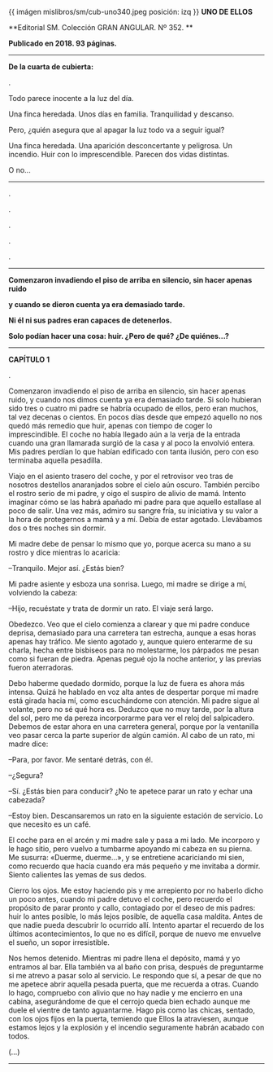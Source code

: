 {{ imágen mislibros/sm/cub-uno340.jpeg posición: izq }} **UNO DE ELLOS** 

**Editorial SM. Colección GRAN ANGULAR. Nº 352. **

**Publicado en 2018. 93 páginas.**


---


**De la cuarta de cubierta:**

.



Todo parece inocente a la luz del día.

Una finca heredada. Unos días en familia. Tranquilidad y descanso.

Pero, ¿quién asegura que al apagar la luz todo va a seguir igual?

Una finca heredada. Una aparición desconcertante y peligrosa. Un incendio. Huir con lo imprescendible.
Parecen dos vidas distintas. 

O no...


---

.

.

.


.



.


---

**Comenzaron invadiendo el piso de arriba en silencio, sin hacer apenas ruido**

**y cuando se dieron cuenta ya era demasiado tarde.**

**Ni él ni sus padres eran capaces de detenerlos.**

**Solo podían hacer una cosa: huir. ¿Pero de qué? ¿De quiénes...?**

---

**CAPÍTULO 1**

.


Comenzaron invadiendo el piso de arriba en silencio, sin hacer apenas ruido, y cuando nos dimos cuenta ya era demasiado tarde. Si solo hubieran sido tres o cuatro mi padre se habría ocupado de ellos, pero eran muchos, tal vez decenas o cientos. En pocos días desde que empezó aquello no nos quedó más remedio que huir, apenas con tiempo de coger lo imprescindible. El coche no había llegado aún a la verja de la entrada cuando una gran llamarada surgió de la casa y al poco la envolvió entera. Mis padres perdían lo que habían edificado con tanta ilusión, pero con eso terminaba aquella pesadilla.

Viajo en el asiento trasero del coche, y por el retrovisor veo tras de nosotros destellos anaranjados sobre el cielo aún oscuro. También percibo el rostro serio de mi padre, y oigo el suspiro de alivio de mamá. Intento imaginar cómo se las habrá apañado mi padre para que aquello estallase al poco de salir. Una vez más, admiro su sangre fría, su iniciativa y su valor a la hora de protegernos a mamá y a mí. Debía de estar agotado. Llevábamos dos o tres noches sin dormir. 

Mi madre debe de pensar lo mismo que yo, porque acerca su mano a su rostro y dice mientras lo acaricia:

–Tranquilo. Mejor así. ¿Estás bien?

Mi padre asiente y esboza una sonrisa. Luego, mi madre se dirige a mí, volviendo la cabeza:

–Hijo, recuéstate y trata de dormir un rato. El viaje será largo.

Obedezco. Veo que el cielo comienza a clarear y que mi padre conduce deprisa, demasiado para una carretera tan estrecha, aunque a esas horas apenas hay tráfico. Me siento agotado y, aunque quiero enterarme de su charla, hecha entre bisbiseos para no molestarme, los párpados me pesan como si fueran de piedra. Apenas pegué ojo la noche anterior, y las previas fueron aterradoras. 

Debo haberme quedado dormido, porque la luz de fuera es ahora más intensa. Quizá he hablado en voz alta antes de despertar porque mi madre está girada hacia mí, como escuchándome con atención. Mi padre sigue al volante, pero no sé qué hora es. Deduzco que no muy tarde, por la altura del sol, pero me da pereza incorporarme para ver el reloj del salpicadero. Debemos de estar ahora en una carretera general, porque por la ventanilla veo pasar cerca la parte superior de algún camión. Al cabo de un rato, mi madre dice:

–Para, por favor. Me sentaré detrás, con él.

–¿Segura?

–Sí. ¿Estás bien para conducir? ¿No te apetece parar un rato y echar una cabezada?

–Estoy bien. Descansaremos un rato en la siguiente estación de servicio. Lo que necesito es un café. 

El coche para en el arcén y mi madre sale y pasa a mi lado. Me incorporo y le hago sitio, pero vuelvo a tumbarme apoyando mi cabeza en su pierna. Me susurra: «Duerme, duerme…», y se entretiene acariciando mi sien, como recuerdo que hacía cuando era más pequeño y me invitaba a dormir. Siento calientes las yemas de sus dedos. 

Cierro los ojos. Me estoy haciendo pis y me arrepiento por no haberlo dicho un poco antes, cuando mi padre detuvo el coche, pero recuerdo el propósito de parar pronto y callo, contagiado por el deseo de mis padres: huir lo antes posible, lo más lejos posible, de aquella casa maldita. Antes de que nadie pueda descubrir lo ocurrido allí. Intento apartar el recuerdo de los últimos acontecimientos, lo que no es difícil, porque de nuevo me envuelve el sueño, un sopor irresistible. 

Nos hemos detenido. Mientras mi padre llena el depósito, mamá y yo entramos al bar. Ella también va al baño con prisa, después de preguntarme si me atrevo a pasar solo al servicio. Le respondo que sí, a pesar de que no me apetece abrir aquella pesada puerta, que me recuerda a otras. Cuando lo hago, compruebo con alivio que no hay nadie y me encierro en una cabina, asegurándome de que el cerrojo queda bien echado aunque me duele el vientre de tanto aguantarme. Hago pis como las chicas, sentado, con los ojos fijos en la puerta, temiendo que Ellos la atraviesen, aunque estamos lejos y la explosión y el incendio seguramente habrán acabado con todos.


(…)

---










